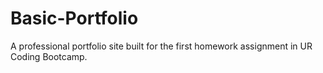 # Basic-Portfolio
A professional portfolio site built for the first homework assignment in UR Coding Bootcamp.
